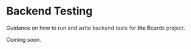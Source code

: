---
---

# Backend Testing

Guidance on how to run and write backend tests for the Boards project.

Coming soon.

